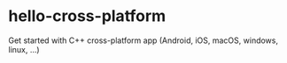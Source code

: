 # hello-cross-platform
Get started with C++ cross-platform app (Android, iOS, macOS, windows, linux, ...)
